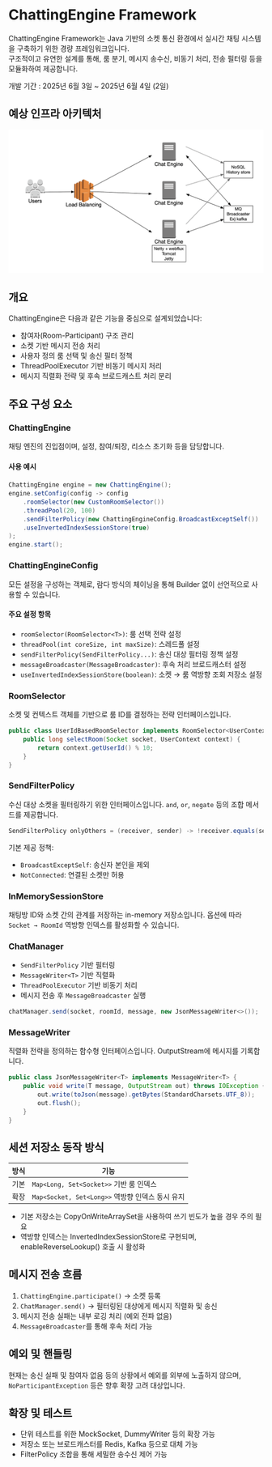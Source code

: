 # ChattingEngine Framework

<p>
ChattingEngine Framework는 Java 기반의 소켓 통신 환경에서 실시간 채팅 시스템을 구축하기 위한 경량 프레임워크입니다.<br>
구조적이고 유연한 설계를 통해, 룸 분기, 메시지 송수신, 비동기 처리, 전송 필터링 등을 모듈화하여 제공합니다.
</p>

개발 기간 : 2025년 6월 3일 ~ 2025년 6월 4일 (2일)

## 예상 인프라 아키텍처
<img src="img/architecture.png" width="800">

## 개요

ChattingEngine은 다음과 같은 기능을 중심으로 설계되었습니다:

* 참여자(Room-Participant) 구조 관리
* 소켓 기반 메시지 전송 처리
* 사용자 정의 룸 선택 및 송신 필터 정책
* ThreadPoolExecutor 기반 비동기 메시지 처리
* 메시지 직렬화 전략 및 후속 브로드캐스트 처리 분리

## 주요 구성 요소

### ChattingEngine

채팅 엔진의 진입점이며, 설정, 참여/퇴장, 리소스 초기화 등을 담당합니다.

#### 사용 예시

```java
ChattingEngine engine = new ChattingEngine();
engine.setConfig(config -> config
    .roomSelector(new CustomRoomSelector())
    .threadPool(20, 100)
    .sendFilterPolicy(new ChattingEngineConfig.BroadcastExceptSelf())
    .useInvertedIndexSessionStore(true)
);
engine.start();
```

### ChattingEngineConfig

모든 설정을 구성하는 객체로, 람다 방식의 체이닝을 통해 Builder 없이 선언적으로 사용할 수 있습니다.

#### 주요 설정 항목

* `roomSelector(RoomSelector<T>)`: 룸 선택 전략 설정
* `threadPool(int coreSize, int maxSize)`: 스레드풀 설정
* `sendFilterPolicy(SendFilterPolicy...)`: 송신 대상 필터링 정책 설정
* `messageBroadcaster(MessageBroadcaster)`: 후속 처리 브로드캐스터 설정
* `useInvertedIndexSessionStore(boolean)`: 소켓 → 룸 역방향 조회 저장소 설정

### RoomSelector<T>

소켓 및 컨텍스트 객체를 기반으로 룸 ID를 결정하는 전략 인터페이스입니다.

```java
public class UserIdBasedRoomSelector implements RoomSelector<UserContext> {
    public long selectRoom(Socket socket, UserContext context) {
        return context.getUserId() % 10;
    }
}
```

### SendFilterPolicy

수신 대상 소켓을 필터링하기 위한 인터페이스입니다. `and`, `or`, `negate` 등의 조합 메서드를 제공합니다.

```java
SendFilterPolicy onlyOthers = (receiver, sender) -> !receiver.equals(sender);
```

기본 제공 정책:

* `BroadcastExceptSelf`: 송신자 본인을 제외
* `NotConnected`: 연결된 소켓만 허용

### InMemorySessionStore

채팅방 ID와 소켓 간의 관계를 저장하는 in-memory 저장소입니다.
옵션에 따라 `Socket → RoomId` 역방향 인덱스를 활성화할 수 있습니다.

### ChatManager

* `SendFilterPolicy` 기반 필터링
* `MessageWriter<T>` 기반 직렬화
* `ThreadPoolExecutor` 기반 비동기 처리
* 메시지 전송 후 `MessageBroadcaster` 실행

```java
chatManager.send(socket, roomId, message, new JsonMessageWriter<>());
```

### MessageWriter<T>

직렬화 전략을 정의하는 함수형 인터페이스입니다. OutputStream에 메시지를 기록합니다.

```java
public class JsonMessageWriter<T> implements MessageWriter<T> {
    public void write(T message, OutputStream out) throws IOException {
        out.write(toJson(message).getBytes(StandardCharsets.UTF_8));
        out.flush();
    }
}
```

## 세션 저장소 동작 방식

| 방식 | 기능                                     |
| -- | -------------------------------------- |
| 기본 | `Map<Long, Set<Socket>>` 기반 룸 인덱스      |
| 확장 | `Map<Socket, Set<Long>>` 역방향 인덱스 동시 유지 |

* 기본 저장소는 CopyOnWriteArraySet을 사용하여 쓰기 빈도가 높을 경우 주의 필요
* 역방향 인덱스는 InvertedIndexSessionStore로 구현되며, enableReverseLookup() 호출 시 활성화

## 메시지 전송 흐름

1. `ChattingEngine.participate()` → 소켓 등록
2. `ChatManager.send()` → 필터링된 대상에게 메시지 직렬화 및 송신
3. 메시지 전송 실패는 내부 로깅 처리 (예외 전파 없음)
4. `MessageBroadcaster`를 통해 후속 처리 가능

## 예외 및 핸들링

현재는 송신 실패 및 참여자 없음 등의 상황에서 예외를 외부에 노출하지 않으며, `NoParticipantException` 등은 향후 확장 고려 대상입니다.

## 확장 및 테스트

* 단위 테스트를 위한 MockSocket, DummyWriter 등의 확장 가능
* 저장소 또는 브로드캐스터를 Redis, Kafka 등으로 대체 가능
* FilterPolicy 조합을 통해 세밀한 송수신 제어 가능

